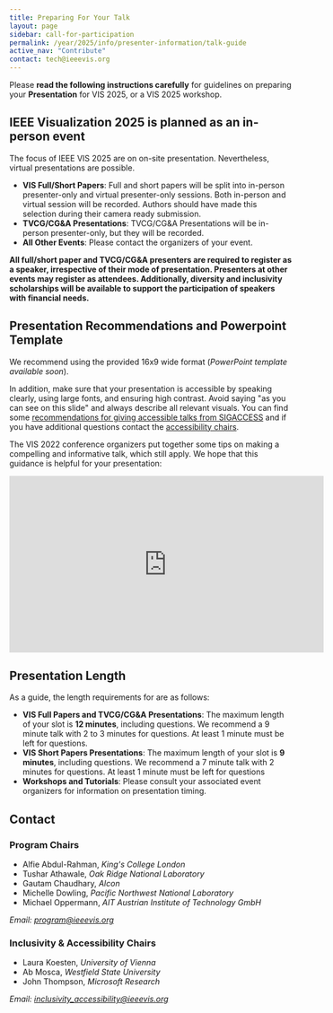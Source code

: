 ```yaml
---
title: Preparing For Your Talk
layout: page
sidebar: call-for-participation
permalink: /year/2025/info/presenter-information/talk-guide
active_nav: "Contribute"
contact: tech@ieeevis.org
---
```


Please **read the following instructions carefully** for guidelines on preparing your **Presentation** for VIS 2025, or a VIS 2025 workshop.

## IEEE Visualization 2025 is planned as an in-person event

The focus of IEEE VIS 2025 are on on-site presentation. Nevertheless, virtual presentations are possible.
* **VIS Full/Short Papers**: Full and short papers will be split into in-person presenter-only and virtual presenter-only sessions. Both in-person and virtual session will be recorded. Authors should have made this selection during their camera ready submission. 
* **TVCG/CG&A Presentations**: TVCG/CG&A Presentations will be in-person presenter-only, but they will be recorded.
* **All Other Events**: Please contact the organizers of your event.

**All full/short paper and TVCG/CG&A presenters are required to register as a speaker, irrespective of their mode of presentation. Presenters at other events may register as attendees. Additionally, diversity and inclusivity scholarships will be available to support the participation of speakers with financial needs.**


## Presentation Recommendations and Powerpoint Template

We recommend using the provided 16x9 wide format (*PowerPoint template available soon*).

In addition, make sure that your presentation is accessible by speaking clearly, using large fonts, and ensuring high contrast. Avoid saying "as you can see on this slide" and always describe all relevant visuals. You can find some [recommendations for giving accessible talks from SIGACCESS](http://www.sigaccess.org/welcome-to-sigaccess/resources/accessible-presentation-guide/) and if you have additional questions contact the [accessibility chairs](mailto:accessibility@ieeevis.org).

The VIS 2022 conference organizers put together some tips on making a compelling and informative talk, which still apply.  We hope that this guidance is helpful for your presentation:

<iframe width="560" height="315" src="https://www.youtube.com/embed/SfWOKH8IR5k" title="YouTube video player" frameborder="0" allow="accelerometer; autoplay; clipboard-write; encrypted-media; gyroscope; picture-in-picture" allowfullscreen></iframe>

## Presentation Length

As a guide, the length requirements for are as follows:
* **VIS Full Papers and TVCG/CG&A Presentations**: The maximum length of your slot is **12 minutes**, including questions. We recommend a 9 minute talk with 2 to 3 minutes for questions. At least 1 minute must be left for questions.
* **VIS Short Papers Presentations**: The maximum length of your slot is **9 minutes**, including questions. We recommend a 7 minute talk with 2 minutes for questions. At least 1 minute must be left for questions
* **Workshops and Tutorials**: Please consult your associated event organizers for information on presentation timing.


## Contact

### Program Chairs

* Alfie Abdul-Rahman, *King's College London*
* Tushar Athawale, *Oak Ridge National Laboratory*
* Gautam Chaudhary, *Alcon*
* Michelle Dowling, *Pacific Northwest National Laboratory*
* Michael Oppermann, *AIT Austrian Institute of Technology GmbH*

*Email: [program@ieeevis.org](mailto:program@ieeevis.org)*

### Inclusivity & Accessibility Chairs

* Laura Koesten, *University of Vienna*
* Ab Mosca, *Westfield State University*
* John Thompson, *Microsoft Research*

*Email: [inclusivity_accessibility@ieeevis.org](mailto:inclusivity_accessibility@ieeevis.org)*


